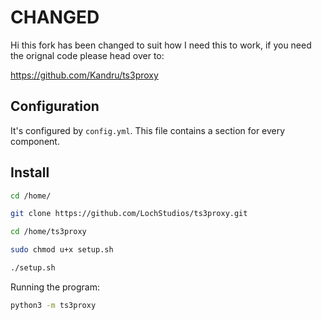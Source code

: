 # CHANGED
Hi this fork has been changed to suit how I need this to work, if you need the orignal code please head over to:

https://github.com/Kandru/ts3proxy

## Configuration

It's configured by `config.yml`. This file contains a section for every
component.

## Install

```bash
cd /home/

git clone https://github.com/LochStudios/ts3proxy.git

cd /home/ts3proxy

sudo chmod u+x setup.sh

./setup.sh
```
Running the program:

```bash
python3 -m ts3proxy
```